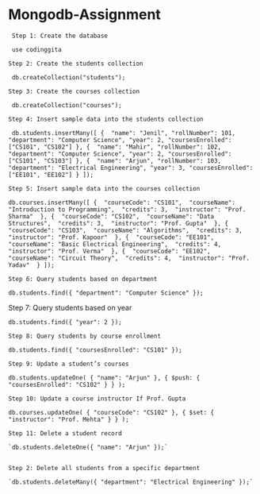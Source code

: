 # Mongodb-Assignment


     Step 1: Create the database  

   ` use codinggita`

    Step 2: Create the students collection      

   ` db.createCollection("students");`

    Step 3: Create the courses collection    

   ` db.createCollection("courses");`
 
    Step 4: Insert sample data into the students collection 
 

   ` db.students.insertMany([
  { 
    "name": "Jenil",
    "rollNumber": 101,
    "department": "Computer Science",
    "year": 2,
    "coursesEnrolled": ["CS101", "CS102"]
  },
  { 
    "name": "Mahir",
    "rollNumber": 102,
    "department": "Computer Science",
    "year": 2,
    "coursesEnrolled": ["CS101", "CS103"]
  },
  { 
    "name": "Arjun",
    "rollNumber": 103,
    "department": "Electrical Engineering",
    "year": 3,
    "coursesEnrolled": ["EE101", "EE102"]
  }
]);`

    Step 5: Insert sample data into the courses collection 

   `db.courses.insertMany([
  { 
    "courseCode": "CS101", 
    "courseName": "Introduction to Programming", 
    "credits": 3, 
    "instructor": "Prof. Sharma" 
  },
  { 
    "courseCode": "CS102", 
    "courseName": "Data Structures", 
    "credits": 3, 
    "instructor": "Prof. Gupta" 
  },
  { 
    "courseCode": "CS103", 
    "courseName": "Algorithms", 
    "credits": 3, 
    "instructor": "Prof. Kapoor" 
  },
  { 
    "courseCode": "EE101", 
    "courseName": "Basic Electrical Engineering", 
    "credits": 4, 
    "instructor": "Prof. Verma" 
  },
  { 
    "courseCode": "EE102", 
    "courseName": "Circuit Theory", 
    "credits": 4, 
    "instructor": "Prof. Yadav" 
  }
]);`

    Step 6: Query students based on department   

   `db.students.find({ "department": "Computer Science" });`

   Step 7: Query students based on year    
  
   `db.students.find({ "year": 2 });`

    Step 8: Query students by course enrollment   

   `db.students.find({ "coursesEnrolled": "CS101" });`




    Step 9: Update a student’s courses

   `db.students.updateOne(
  { "name": "Arjun" },
  { $push: { "coursesEnrolled": "CS102" } }
);`


    Step 10: Update a course instructor If Prof. Gupta

   `db.courses.updateOne(
  { "courseCode": "CS102" },
  { $set: { "instructor": "Prof. Mehta" } }
);`

   


    Step 11: Delete a student record 

    `db.students.deleteOne({ "name": "Arjun" });`


    Step 2: Delete all students from a specific department

    `db.students.deleteMany({ "department": "Electrical Engineering" });`
   



